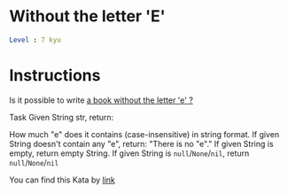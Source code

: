 # Without the letter 'E'

```yaml
Level : 7 kyu
```

# Instructions

Is it possible to write [a book without the letter 'e' ?](https://en.wikipedia.org/wiki/Gadsby_(novel))

Task
Given String str, return:
 
How much "e" does it contains (case-insensitive) in string format.
If given String doesn't contain any "e", return: "There is no "e"."
If given String is empty, return empty String.
If given String is `null`/`None`/`nil`, return `null`/`None`/`nil`

You can find this Kata by [link](https://www.codewars.com/kata/594b8e182fa0a0d7fc000875/train/java)